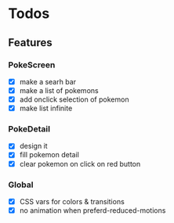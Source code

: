 # Todos

## Features

### PokeScreen

- [x] make a searh bar
- [x] make a list of pokemons
- [x] add onclick selection of pokemon
- [x] make list infinite

### PokeDetail

- [x] design it
- [x] fill pokemon detail
- [x] clear pokemon on click on red button

### Global

- [x] CSS vars for colors & transitions
- [x] no animation when preferd-reduced-motions

